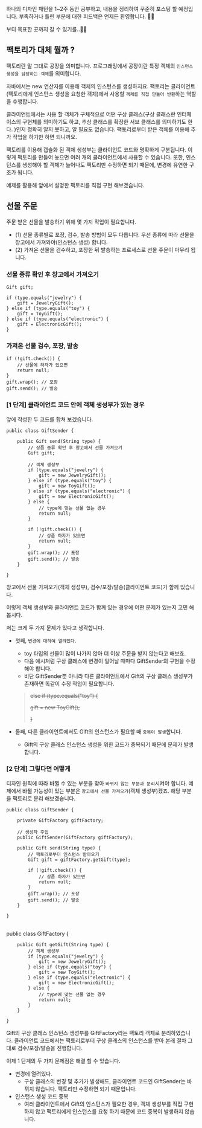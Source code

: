 하나의 디자인 패턴을 1~2주 동안 공부하고, 내용을 정리하여 꾸준히 포스팅 할 예정입니다. 부족하거나 틀린 부분에 대한 피드백은 언제든 환영합니다. 🙆‍♂️ 

부디 목표한 곳까지 갈 수 있기를..🏄‍♂️

## 팩토리가 대체 뭘까 ?

팩토리란 말 그대로 공장을 의미합니다. 프로그래밍에서 공장이란 특정 객체의 `인스턴스 생성을 담당하는 객체`를 의미합니다. 

자바에서는 new 연산자를 이용해 객체의 인스턴스를 생성하지요. 팩토리는 클라이언트(팩토리에게 인스턴스 생성을 요청한 객체)에서 사용할 `객체를 직접 만들어 반환`하는 역할을 수행합니다.

클라이언트에서는 사용 할 객체가 구체적으로 어떤 구상 클래스(구상 클래스란 인터페이스의 구현체를 의미하기도 하고, 추상 클래스를 확장한 서브 클래스를 의미하기도 한다. )인지 정확히 알지 못하고, 알 필요도 없습니다. 팩토리로부터 받은 객체를 이용해 추가 작업을 하기만 하면 되니까요.

팩토리를 이용해 캡슐화 된 객체 생성부는 클라이언트 코드와 명확하게 구분됩니다. 이렇게 팩토리를 만들어 놓으면 여러 개의 클라이언트에서 사용할 수 있습니다. 또한, 인스턴스를 생성해야 할 객체가 늘어나도 팩토리만 수정하면 되기 때문에, 변경에 유연한 구조가 됩니다.

예제를 활용해 앞에서 설명한 팩토리를 직접 구현 해보겠습니다.

## 선물 주문

주문 받은 선물을 발송하기 위해 몇 가지 작업이 필요합니다. 

- (1) 선물 종류별로 포장, 검수, 발송 방법이 모두 다릅니다. 우선 종류에 따라 선물을 창고에서 가져와야(인스턴스 생성) 합니다.
- (2) 가져온 선물을 검수하고, 포장한 뒤 발송하는 프로세스로 선물 주문이 마무리 됩니다.

### 선물 종류 확인 후 창고에서 가져오기

    Gift gift;
    
    if (type.equals("jewelry") {
        gift = JewelryGift();
    } else if (type.equals("toy") {
        gift = ToyGift();
    } else if (type.equals("electronic") {
        gift = ElectronicGift();
    }

### 가져온 선물 검수, 포장, 발송

    if (!gift.check()) {
        // 선물에 하자가 있으면
        return null;
    }
    gift.wrap(); // 포장
    gift.send(); // 발송

### [1 단계] 클라이언트 코드 안에 객체 생성부가 있는 경우

앞에 작성한 두 코드를 합쳐 보겠습니다. 

    public class GiftSender {
    
        public Gift send(String type) {
            // 상품 종류 확인 후 창고에서 선물 가져오기
            Gift gift;
    
            // 객체 생성부
            if (type.equals("jewelry") {
                gift = new JewelryGift();
            } else if (type.equals("toy") {
                gift = new ToyGift();
            } else if (type.equals("electronic") {
                gift = new ElectronicGift();
            } else {
                // type에 맞는 선물 없는 경우
                return null;
            }
    
            if (!gift.check()) {
                // 상품 하자가 있으면
                return null;
            }
            gift.wrap(); // 포장
            gift.send(); // 발송
        }
    
    }

창고에서 선물 가져오기(객체 생성부), 검수/포장/발송(클라이언트 코드)가 함께 있습니다.

이렇게 객체 생성부와 클라이언트 코드가 함께 있는 경우에 어떤 문제가 있는지 고민 해봅시다.

저는 크게 두 가지 문제가 있다고 생각합니다.

- 첫째, `변경에 대하여 열려있다`.
    - toy 타입의 선물이 많이 나가지 않아 더 이상 주문을 받지 않는다고 해보죠.
    - 다음 예시처럼 구상 클래스에 변경이 일어날 때마다 GiftSender의 구현을 수정해야 합니다.
    - 비단 GiftSender뿐 아니라 다른 클라이언트에서 Gift의 구상 클래스 생성부가 존재하면 똑같이 수정 작업이 필요합니다.

    > ~~else if (type.equals("toy") {~~
    >
    >    ~~gift = new ToyGift();~~
    >     
    > ~~}~~

- 둘째, 다른 클라이언트에서도 Gift의 인스턴스가 필요할 때 `중복이 발생`합니다.
    
    - Gift의 구상 클래스 인스턴스 생성을 위한 코드가 중복되기 때문에 문제가 발생합니다.

### [2 단계] 그렇다면 어떻게

디자인 원칙에 따라 바뀔 수 있는 부분을 찾아 `바뀌지 않는 부분과 분리`시켜야 합니다. 예제에서 바뀔 가능성이 있는 부분은 `창고에서 선물 가져오기`(객체 생성부)겠죠. 해당 부분을 팩토리로 분리 해보겠습니다.

    public class GiftSender {
    
        private GiftFactory giftFactory;
    
        // 생성자 주입
        public GiftSender(GiftFactory giftFactory);
    
        public Gift send(String type) {
            // 팩토리로부터 인스턴스 받아오기
            Gift gift = giftFactory.getGift(type);
    
            if (!gift.check()) {
                // 상품 하자가 있으면
                return null;
            }
            gift.wrap(); // 포장
            gift.send(); // 발송
        }
    
    }


​    
    public class GiftFactory {
    
        public Gift getGift(String type) {
            // 객체 생성부
            if (type.equals("jewelry") {
                gift = new JewelryGift();
            } else if (type.equals("toy") {
                gift = new ToyGift();
            } else if (type.equals("electronic") {
                gift = new ElectronicGift();
            } else {
                // type에 맞는 선물 없는 경우
                return null;
            }
        }
    
    }

Gift의 구상 클래스 인스턴스 생성부를 GiftFactory라는 팩토리 객체로 분리하였습니다. 클라이언트 코드에서는 팩토리로부터 구상 클래스의 인스턴스를 받아 본래 절차 그대로 검수/포장/발송을 진행합니다.

이제 1 단계의 두 가지 문제점은 해결 할 수 있습니다.

- 변경에 열려있다.
    - 구상 클래스의 변경 및 추가가 발생해도, 클라이언트 코드인 GiftSender는 바뀌지 않습니다. 팩토리만 수정하면 되기 때문입니다.
- 인스턴스 생성 코드 중복
    - 여러 클라이언트에서 Gift의 인스턴스가 필요한 경우, 객체 생성부를 직접 구현하지 않고 팩토리에게 인스턴스를 요청 하기 때문에 코드 중복이 발생하지 않습니다.
